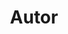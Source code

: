 ---
layout: author
title: Autor
description: "Conheça o autor do blog Codando Pro, Flávio José Formis, e sua jornada no desenvolvimento de software."
---